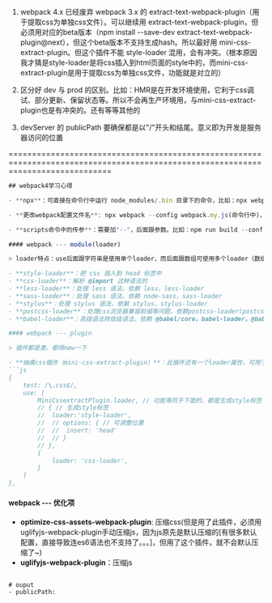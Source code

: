 1. webpack 4.x 已经废弃 webpack 3.x 的 extract-text-webpack-plugin（用于提取css为单独css文件）。可以继续用 extract-text-webpack-plugin，但必须用对应的beta版本（npm install --save-dev extract-text-webpack-plugin@next），但这个beta版本不支持生成hash。所以最好用 mini-css-extract-plugin。但这个插件不能 style-loader 混用，会有冲突。（根本原因我才猜是style-loader是将css插入到html页面的style中的，而mini-css-extract-plugin是用于提取css为单独css文件，功能就是对立的）

2. 区分好 dev 与 prod 的区别。比如：HMR是在开发环境使用，它利于css调试、部分更新、保留状态等。所以不会再生产环境用，与mini-css-extract-plugin也是有冲突的。还有等等其他的

3. devServer 的 publicPath 要确保都是以"/"开头和结尾。意义即为开发是服务器访问的位置

==================================================================================================================================
```javascript
## webpack4学习心得

- **npx**：可直接在命令行中运行 node_modules/.bin 目录下的命令，比如：npx webpack

- **更改webpack配置文件名**: npx webpack --config webpack.my.js(命令行中)，webpack --config webpack.my.js(package.json的scripts中)

- **scripts命令中的传参**：需要加"--"，后面跟参数。比如：npm run build --config webpack.my.js

#### webpack --- module(loader)

> loader特点：use后面跟字符串是使用单个loader，而后面跟数组可使用多个loader（数组中执行有顺序，**从右向左**/**从下向上**执行）

- **style-loader**：把 css 插入到 head 标签中
- **css-loader**：解析 @import 这种语法的
- **less-loader**：处理 less 语法，依赖 less，less-loader
- **sass-loader**：处理 sass 语法，依赖 node-sass，sass-loader
- **stylus**：处理 stylus 语法，依赖 stylus，stylus-loader
- **postcss-loader**：处理css浏览器兼容前缀等问题，依赖postcss-loader(postcss-loader一般在less,sass等loader之后执行，在style,css之前执行，即表面顺序看：style, css, postcss, less, sass...(loader思路：less,sass等变成css => postcss => 项目使用的css)，config可以设置设置postcss.config.js的路径，默认在外层)，autoprefixer
- **babel-loader**：高级语法转低级语法，依赖 @babel/core，babel-loader，@babel/preset-env(es6 -> es5)，@babel/plugin-proposal-class-properties(提案中的class语法)，@babel/plugin-proposal-decorators(提案中的装饰器语法)。。。等等

#### webpack --- plugin

> 插件都是类，都得new一下

- **抽离css插件（mini-css-extract-plugin）**：此插件还有一个loader属性，可用于与style-loader相同的功能（但一个实例只能用于一个文件哦，想抽离成多个文件就多个实例）
```js
{
	test: /\.css$/, 
	use: [
		MiniCssextractPlugin.loader, // 功能等同于下面的，都是生成style标签（但这是link形式的），但多了抽离css的功能
		// { // 生成style标签
		// 	loader:'style-loader',
		// 	// options: { // 可调整位置
		// 	// 	insert: 'head'
		// 	// }
		// },
		{
			loader: 'css-loader',
		}
	]
},
```



#### webpack --- 优化项

- **optimize-css-assets-webpack-plugin**: 压缩css(但是用了此插件，必须用uglifyjs-webpack-plugin手动压缩js，因为js原先是默认压缩的[有很多默认配置，直接导致连es6语法也不支持了。。。]，但用了这个插件，就不会默认压缩了~)
- **uglifyjs-webpack-plugin**：压缩js
```

# ouput
- publicPath: 